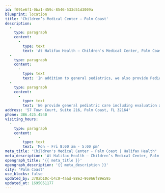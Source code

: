 ```yaml
---
id: f091e6f1-0ba1-459c-8546-533d51d3009a
blueprint: location
title: 'Children’s Medical Center – Palm Coast'
description:
  -
    type: paragraph
    content:
      -
        type: text
        text: 'At Halifax Health – Children’s Medical Center, Palm Coast we are dedicated to serving the healthcare needs of children with three convenient locations to better serve you and your family.'
  -
    type: paragraph
    content:
      -
        type: text
        text: 'In addition to general pediatrics, we also provide Pediatric Rheumatology and Pediatric Infectious Disease consultations with Dr. Salman Ahmed.'
  -
    type: paragraph
    content:
      -
        type: text
        text: 'We provide general pediatric care including evaluation and treatment of both acute and chronic illness and injury, wellness exams and vaccinations, as well as pulmonary function testing.'
address: '57 Town Court, Suite 216, Palm Coast, FL 32164'
phone: 386.425.4540
visiting_hours:
  -
    type: paragraph
    content:
      -
        type: text
        text: 'Mon - Fri 8:00 am - 5:00 pm'
meta_title: "Children's Medical Center - Palm Coast | Halifax Health"
meta_description: 'At Halifax Health – Children’s Medical Center, Palm Coast we are dedicated to serving the healthcare needs of children with three locations.'
opengraph_title: '{{ meta_title }}'
opengraph_description: '{{ meta_description }}'
city: 'Palm Coast'
use_blocks: false
updated_by: 370ab10c-b4c0-4aad-88e3-96966f89e595
updated_at: 1695051177
---
```

